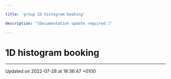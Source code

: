 ```yaml
---

title: 'group 1D histogram booking'

description: "[Documentation update required.]"

---
```


# 1D histogram booking








-------------------------------

Updated on 2022-07-28 at 18:36:47 +0100
